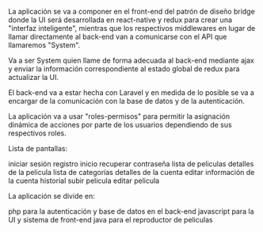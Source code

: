 La aplicación se va a componer en el front-end del patrón de diseño bridge donde la UI será desarrollada
en react-native y redux para crear una "interfaz inteligente", mientras que los respectivos middlewares
en lugar de llamar directamente al back-end van a comunicarse con el API que llamaremos "System". 

Va a ser System quien llame de forma adecuada al back-end mediante ajax y enviar la información correspondiente
al estado global de redux para actualizar la UI.

El back-end va a estar hecha con Laravel y en medida de lo posible se va a encargar de la comunicación con la
base de datos y de la autenticación. 

La aplicación va a usar "roles-permisos" para permitir la asignación dinámica de acciones por parte de los usuarios
dependiendo de sus respectivos roles.

Lista de pantallas:

iniciar sesión
registro
inicio
recuperar contraseña
lista de peliculas
detalles de la pelicula
lista de categorías
detalles de la cuenta
editar información de la cuenta
historial
subir pelicula
editar pelicula

La aplicación se divide en: 

php para la autenticación y base de datos en el back-end
javascript para la UI y sistema de front-end
java para el reproductor de peliculas